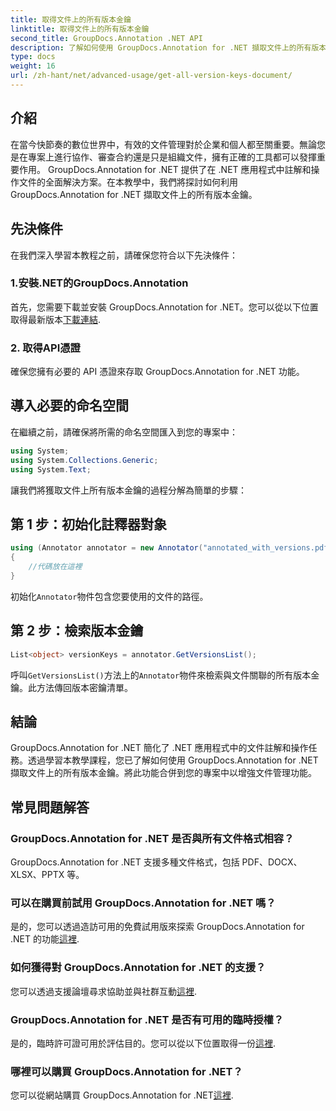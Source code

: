 ```yaml
---
title: 取得文件上的所有版本金鑰
linktitle: 取得文件上的所有版本金鑰
second_title: GroupDocs.Annotation .NET API
description: 了解如何使用 GroupDocs.Annotation for .NET 擷取文件上的所有版本金鑰。透過此綜合功能增強您的文件管理能力。
type: docs
weight: 16
url: /zh-hant/net/advanced-usage/get-all-version-keys-document/
---
```

## 介紹
在當今快節奏的數位世界中，有效的文件管理對於企業和個人都至關重要。無論您是在專案上進行協作、審查合約還是只是組織文件，擁有正確的工具都可以發揮重要作用。 GroupDocs.Annotation for .NET 提供了在 .NET 應用程式中註解和操作文件的全面解決方案。在本教學中，我們將探討如何利用 GroupDocs.Annotation for .NET 擷取文件上的所有版本金鑰。
## 先決條件
在我們深入學習本教程之前，請確保您符合以下先決條件：
### 1.安裝.NET的GroupDocs.Annotation
首先，您需要下載並安裝 GroupDocs.Annotation for .NET。您可以從以下位置取得最新版本[下載連結](https://releases.groupdocs.com/annotation/net/).
### 2. 取得API憑證
確保您擁有必要的 API 憑證來存取 GroupDocs.Annotation for .NET 功能。

## 導入必要的命名空間
在繼續之前，請確保將所需的命名空間匯入到您的專案中：
```csharp
using System;
using System.Collections.Generic;
using System.Text;
```

讓我們將獲取文件上所有版本金鑰的過程分解為簡單的步驟：
## 第 1 步：初始化註釋器對象
```csharp
using (Annotator annotator = new Annotator("annotated_with_versions.pdf"))
{
    //代碼放在這裡
}
```
初始化`Annotator`物件包含您要使用的文件的路徑。
## 第 2 步：檢索版本金鑰
```csharp
List<object> versionKeys = annotator.GetVersionsList();
```
呼叫`GetVersionsList()`方法上的`Annotator`物件來檢索與文件關聯的所有版本金鑰。此方法傳回版本密鑰清單。

## 結論
GroupDocs.Annotation for .NET 簡化了 .NET 應用程式中的文件註解和操作任務。透過學習本教學課程，您已了解如何使用 GroupDocs.Annotation for .NET 擷取文件上的所有版本金鑰。將此功能合併到您的專案中以增強文件管理功能。
## 常見問題解答
### GroupDocs.Annotation for .NET 是否與所有文件格式相容？
GroupDocs.Annotation for .NET 支援多種文件格式，包括 PDF、DOCX、XLSX、PPTX 等。
### 可以在購買前試用 GroupDocs.Annotation for .NET 嗎？
是的，您可以透過造訪可用的免費試用版來探索 GroupDocs.Annotation for .NET 的功能[這裡](https://releases.groupdocs.com/).
### 如何獲得對 GroupDocs.Annotation for .NET 的支援？
您可以透過支援論壇尋求協助並與社群互動[這裡](https://forum.groupdocs.com/c/annotation/10).
### GroupDocs.Annotation for .NET 是否有可用的臨時授權？
是的，臨時許可證可用於評估目的。您可以從以下位置取得一份[這裡](https://purchase.groupdocs.com/temporary-license/).
### 哪裡可以購買 GroupDocs.Annotation for .NET？
您可以從網站購買 GroupDocs.Annotation for .NET[這裡](https://purchase.groupdocs.com/buy).